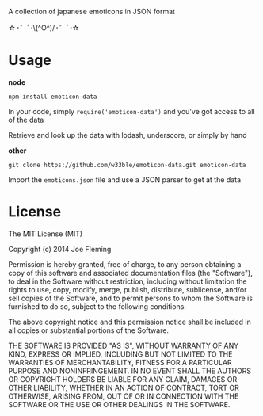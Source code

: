 A collection of japanese emoticons in JSON format

☆*･゜ﾟ･*\\(^O^)/*･゜ﾟ･*☆

# Usage

**node**

`npm install emoticon-data`

In your code, simply `require('emoticon-data')` and you've got access to all of the data

Retrieve and look up the data with lodash, underscore, or simply by hand

**other**

`git clone https://github.com/w33ble/emoticon-data.git emoticon-data`

Import the `emoticons.json` file and use a JSON parser to get at the data

# License

The MIT License (MIT)

Copyright (c) 2014 Joe Fleming

Permission is hereby granted, free of charge, to any person obtaining a copy
of this software and associated documentation files (the "Software"), to deal
in the Software without restriction, including without limitation the rights
to use, copy, modify, merge, publish, distribute, sublicense, and/or sell
copies of the Software, and to permit persons to whom the Software is
furnished to do so, subject to the following conditions:

The above copyright notice and this permission notice shall be included in all
copies or substantial portions of the Software.

THE SOFTWARE IS PROVIDED "AS IS", WITHOUT WARRANTY OF ANY KIND, EXPRESS OR
IMPLIED, INCLUDING BUT NOT LIMITED TO THE WARRANTIES OF MERCHANTABILITY,
FITNESS FOR A PARTICULAR PURPOSE AND NONINFRINGEMENT. IN NO EVENT SHALL THE
AUTHORS OR COPYRIGHT HOLDERS BE LIABLE FOR ANY CLAIM, DAMAGES OR OTHER
LIABILITY, WHETHER IN AN ACTION OF CONTRACT, TORT OR OTHERWISE, ARISING FROM,
OUT OF OR IN CONNECTION WITH THE SOFTWARE OR THE USE OR OTHER DEALINGS IN THE
SOFTWARE.